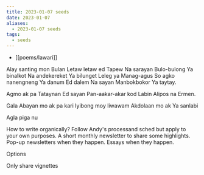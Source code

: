 ```yaml
---
title: 2023-01-07 seeds
date: 2023-01-07
aliases:
  - 2023-01-07 seeds
tags:
  - seeds
---
```

- [[poems/lawari]]

Alay santing mon
Bulan
Letaw letaw ed
Tapew
Na sarayan
Bulo-bulong
Ya binalkot
Na andekereket
Ya bilunget
Leleg ya
Manag-agus
So agko nanengneng
Ya danum
Ed dalem
Na sayan
Manbokbokor
Ya taytay.

Agmo ak pa
Tataynan
Ed sayan
Pan-aakar-akar kod
Labin
Alipos na
Ermen.

Gala
Abayan mo ak pa kari
Iyibong moy liwawam
Akdolaan mo ak
Ya sanlabi

Agla piga nu

How to write organically? Follow Andy's processand sched but apply to your own purposes. A short monthly newsletter to share some highlights.
Pop-up newsletters when they happen.
Essays when they happen.

Options

Only share vignettes